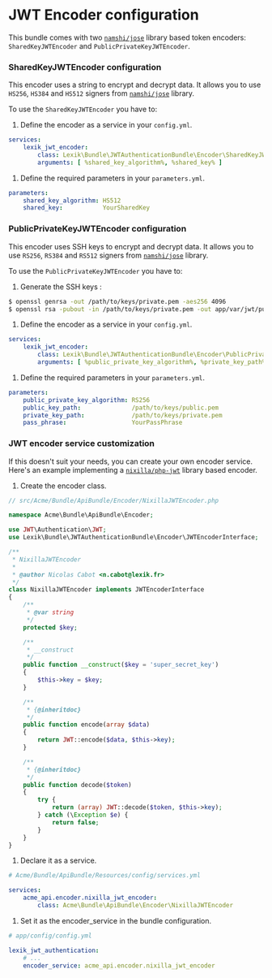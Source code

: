 JWT Encoder configuration
=================================

This bundle comes with two [`namshi/jose`](https://github.com/namshi/jose) library based token encoders: `SharedKeyJWTEncoder` and `PublicPrivateKeyJWTEncoder`.

### SharedKeyJWTEncoder configuration
This encoder uses a string to encrypt and decrypt data. It allows you to use `HS256`, `HS384` and `HS512` signers from [`namshi/jose`](https://github.com/namshi/jose) library.

To use the `SharedKeyJWTEncoder` you have to:

1. Define the encoder as a service in your `config.yml`.
``` yaml
services:
    lexik_jwt_encoder:
        class: Lexik\Bundle\JWTAuthenticationBundle\Encoder\SharedKeyJWTEncoder
        arguments: [ %shared_key_algorithm%, %shared_key% ]
```

1. Define the required parameters in your `parameters.yml`.
``` yaml
parameters:
    shared_key_algorithm: HS512
    shared_key:           YourSharedKey
```


### PublicPrivateKeyJWTEncoder configuration
This encoder uses SSH keys to encrypt and decrypt data. It allows you to use `RS256`, `RS384` and `RS512` signers from [`namshi/jose`](https://github.com/namshi/jose) library.

To use the `PublicPrivateKeyJWTEncoder` you have to:

1. Generate the SSH keys :
``` bash
$ openssl genrsa -out /path/to/keys/private.pem -aes256 4096
$ openssl rsa -pubout -in /path/to/keys/private.pem -out app/var/jwt/public.pem
```

1. Define the encoder as a service in your `config.yml`.
``` yaml
services:
    lexik_jwt_encoder:
        class: Lexik\Bundle\JWTAuthenticationBundle\Encoder\PublicPrivateKeyJWTEncoder
        arguments: [ %public_private_key_algorithm%, %private_key_path%, %public_key_path%, %pass_phrase% ]
```

1. Define the required parameters in your `parameters.yml`.
``` yaml
parameters:
    public_private_key_algorithm: RS256
    public_key_path:              /path/to/keys/public.pem
    private_key_path:             /path/to/keys/private.pem
    pass_phrase:                  YourPassPhrase
```

### JWT encoder service customization

If this doesn't suit your needs, you can create your own encoder service. Here's an example implementing a [`nixilla/php-jwt`](https://github.com/nixilla/php-jwt) library based encoder.

1. Create the encoder class.
``` php
// src/Acme/Bundle/ApiBundle/Encoder/NixillaJWTEncoder.php

namespace Acme\Bundle\ApiBundle\Encoder;

use JWT\Authentication\JWT;
use Lexik\Bundle\JWTAuthenticationBundle\Encoder\JWTEncoderInterface;

/**
 * NixillaJWTEncoder
 *
 * @author Nicolas Cabot <n.cabot@lexik.fr>
 */
class NixillaJWTEncoder implements JWTEncoderInterface
{
    /**
     * @var string
     */
    protected $key;

    /**
     * __construct
     */
    public function __construct($key = 'super_secret_key')
    {
        $this->key = $key;
    }

    /**
     * {@inheritdoc}
     */
    public function encode(array $data)
    {
        return JWT::encode($data, $this->key);
    }

    /**
     * {@inheritdoc}
     */
    public function decode($token)
    {
        try {
            return (array) JWT::decode($token, $this->key);
        } catch (\Exception $e) {
            return false;
        }
    }
}
```

1. Declare it as a service.
``` yaml
# Acme/Bundle/ApiBundle/Resources/config/services.yml

services:
    acme_api.encoder.nixilla_jwt_encoder:
        class: Acme\Bundle\ApiBundle\Encoder\NixillaJWTEncoder
```

1. Set it as the encoder_service in the bundle configuration.
``` yaml
# app/config/config.yml

lexik_jwt_authentication:
    # ...
    encoder_service: acme_api.encoder.nixilla_jwt_encoder
```
